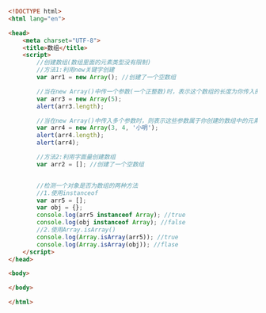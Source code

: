 
<BlogInfo id="406" title="21.数组" author="白日梦想猿" pv=0 read_times=0 pre_cost_time=0分44秒 category="js学习" tag_list="['js学习']" create_time="2020.08.04 13:05:17" update_time="2020.08.05 16:14:55" />

```html
<!DOCTYPE html>
<html lang="en">

<head>
    <meta charset="UTF-8">
    <title>数组</title>
    <script>
        //创建数组(数组里面的元素类型没有限制)
        //方法1:利用new关键字创建 
        var arr1 = new Array(); //创建了一个空数组

        //当在new Array()中传一个参数(一个正整数)时，表示这个数组的长度为你传入的数字
        var arr3 = new Array(5);
        alert(arr3.length);

        //当在new Array()中传入多个参数时，则表示这些参数属于你创建的数组中的元素
        var arr4 = new Array(3, 4, '小明');
        alert(arr4.length);
        alert(arr4);

        //方法2:利用字面量创建数组
        var arr2 = []; //创建了一个空数组


        //检测一个对象是否为数组的两种方法
        //1.使用instanceof
        var arr5 = [];
        var obj = {};
        console.log(arr5 instanceof Array); //true
        console.log(obj instanceof Array); //false
        //2.使用Array.isArray()
        console.log(Array.isArray(arr5)); //true
        console.log(Array.isArray(obj)); //flase
    </script>
</head>

<body>

</body>

</html>
```
